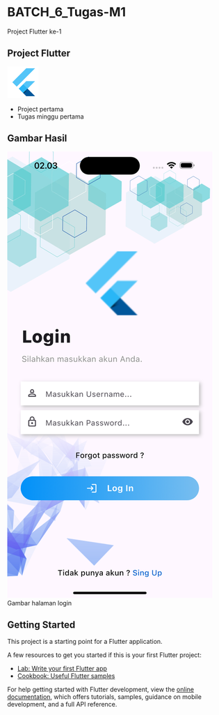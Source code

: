 # BATCH_6_Tugas-M1
Project Flutter ke-1

## Project Flutter
![alt text](https://github.com/ediviar/BATCH_6_Tugas/blob/main/assets/images/logo.png?raw=true)
- Project pertama
- Tugas minggu pertama

## Gambar Hasil
![alt text](https://github.com/ediviar/BATCH_6_Tugas/blob/main/assets/images/Hasil_Project.png?raw=false)
Gambar halaman login




## Getting Started
This project is a starting point for a Flutter application.

A few resources to get you started if this is your first Flutter project:

- [Lab: Write your first Flutter app](https://docs.flutter.dev/get-started/codelab)
- [Cookbook: Useful Flutter samples](https://docs.flutter.dev/cookbook)

For help getting started with Flutter development, view the
[online documentation](https://docs.flutter.dev/), which offers tutorials,
samples, guidance on mobile development, and a full API reference.

